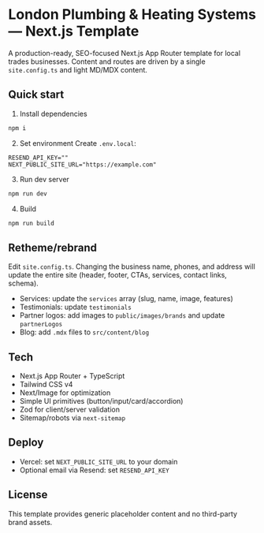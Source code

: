 # London Plumbing & Heating Systems — Next.js Template

A production-ready, SEO-focused Next.js App Router template for local trades businesses. Content and routes are driven by a single `site.config.ts` and light MD/MDX content.

## Quick start
1. Install dependencies
```bash
npm i
```
2. Set environment
Create `.env.local`:
```env
RESEND_API_KEY=""
NEXT_PUBLIC_SITE_URL="https://example.com"
```
3. Run dev server
```bash
npm run dev
```
4. Build
```bash
npm run build
```

## Retheme/rebrand
Edit `site.config.ts`. Changing the business name, phones, and address will update the entire site (header, footer, CTAs, services, contact links, schema).

- Services: update the `services` array (slug, name, image, features)
- Testimonials: update `testimonials`
- Partner logos: add images to `public/images/brands` and update `partnerLogos`
- Blog: add `.mdx` files to `src/content/blog`

## Tech
- Next.js App Router + TypeScript
- Tailwind CSS v4
- Next/Image for optimization
- Simple UI primitives (button/input/card/accordion)
- Zod for client/server validation
- Sitemap/robots via `next-sitemap`

## Deploy
- Vercel: set `NEXT_PUBLIC_SITE_URL` to your domain
- Optional email via Resend: set `RESEND_API_KEY`

## License
This template provides generic placeholder content and no third-party brand assets.
